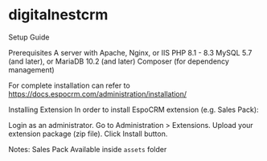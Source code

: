 # digitalnestcrm
 
Setup Guide

Prerequisites
A server with Apache, Nginx, or IIS
PHP 8.1 - 8.3
MySQL 5.7 (and later), or MariaDB 10.2 (and later)
Composer (for dependency management)

For complete installation can refer to https://docs.espocrm.com/administration/installation/

Installing Extension
In order to install EspoCRM extension (e.g. Sales Pack):

Login as an administrator.
Go to Administration > Extensions.
Upload your extension package (zip file).
Click Install button.

Notes: Sales Pack Available inside ``assets`` folder
